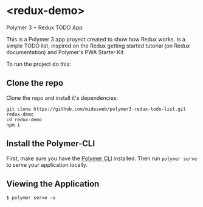 # \<redux-demo\>

Polymer 3 + Redux TODO App

This is a Polymer 3 app proyect created to show how Redux works. Is a simple TODO list, inspired on the Redux getting started tutorial (on Redux documentation) and Polymer's PWA Starter Kit.

To run the project do this:

## Clone the repo

Clone the repo and install it's dependencies:

```
git clone https://github.com/midesweb/polymer3-redux-todo-list.git redux-demo
cd redux-demo
npm i
```

## Install the Polymer-CLI

First, make sure you have the [Polymer CLI](https://www.npmjs.com/package/polymer-cli) installed. Then run `polymer serve` to serve your application locally.

## Viewing the Application

```
$ polymer serve -o
```
